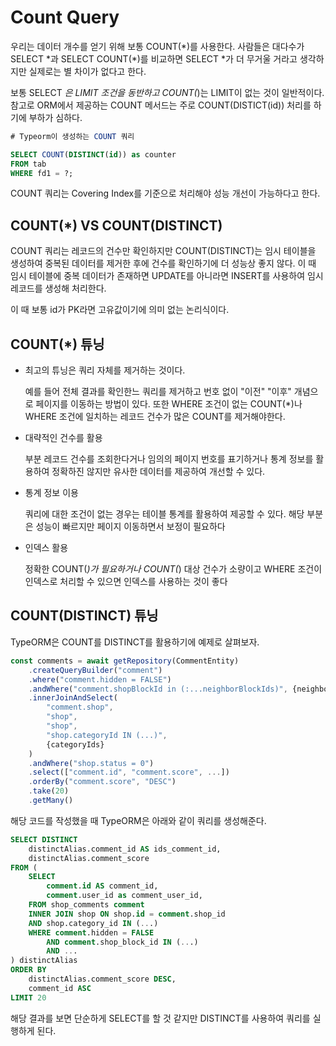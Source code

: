 # Count Query

우리는 데이터 개수를 얻기 위해 보통 COUNT(*)를 사용한다. 사람들은 대다수가 SELECT *과 SELECT COUNT(\*)를 비교하면 SELECT \*가 더 무거울 거라고 생각하지만 실제로는 별 차이가 없다고 한다.

보통 SELECT _은 LIMIT 조건을 동반하고 COUNT(_)는 LIMIT이 없는 것이 일반적이다. 참고로 ORM에서 제공하는 COUNT 메서드는 주로 COUNT(DISTICT(id)) 처리를 하기에 부하가 심하다.

```sql
# Typeorm이 생성하는 COUNT 쿼리

SELECT COUNT(DISTINCT(id)) as counter
FROM tab
WHERE fd1 = ?;
```

COUNT 쿼리는 Covering Index를 기준으로 처리해야 성능 개선이 가능하다고 한다.

## COUNT(\*) VS COUNT(DISTINCT)

COUNT 쿼리는 레코드의 건수만 확인하지만 COUNT(DISTINCT)는 임시 테이블을 생성하여 중복된 데이터를 제거한 후에 건수를 확인하기에 더 성능상 좋지 않다. 이 때 임시 테이블에 중복 데이터가 존재하면 UPDATE를 아니라면 INSERT를 사용하여 임시 레코드를 생성해 처리한다.

이 때 보통 id가 PK라면 고유값이기에 의미 없는 논리식이다.

## COUNT(\*) 튜닝

- 최고의 튜닝은 쿼리 자체를 제거하는 것이다.

  예를 들어 전체 결과를 확인한느 쿼리를 제거하고 번호 없이 "이전" "이후" 개념으로 페이지를 이동하는 방법이 있다. 또한 WHERE 조건이 없는 COUNT(\*)나 WHERE 조건에 일치하는 레코드 건수가 많은 COUNT를 제거해야한다.

- 대략적인 건수를 활용

  부분 레코드 건수를 조회한다거나 임의의 페이지 번호를 표기하거나 통계 정보를 활용하여 정확하진 않지만 유사한 데이터를 제공하여 개선할 수 있다.

- 통계 정보 이용

  쿼리에 대한 조건이 없는 경우는 테이블 통계를 활용하여 제공할 수 있다. 해당 부분은 성능이 빠르지만 페이지 이동하면서 보정이 필요하다

- 인덱스 활용

  정확한 COUNT(_)가 필요하거나 COUNT(_) 대상 건수가 소량이고 WHERE 조건이 인덱스로 처리할 수 있으면 인덱스를 사용하는 것이 좋다

## COUNT(DISTINCT) 튜닝

TypeORM은 COUNT를 DISTINCT를 활용하기에 예제로 살펴보자.

```javascript
const comments = await getRepository(CommentEntity)
    .createQueryBuilder("comment")
    .where("comment.hidden = FALSE")
    .andWhere("comment.shopBlockId in (:...neighborBlockIds)", {neighborBlockids})
    .innerJoinAndSelect(
        "comment.shop",
        "shop",
        "shop",
        "shop.categoryId IN (...)",
        {categoryIds}
    )
    .andWhere("shop.status = 0")
    .select(["comment.id", "comment.score", ...])
    .orderBy("comment.score", "DESC")
    .take(20)
    .getMany()
```

해당 코드를 작성했을 때 TypeORM은 아래와 같이 쿼리를 생성해준다.

```sql
SELECT DISTINCT
    distinctAlias.comment_id AS ids_comment_id,
    distinctAlias.comment_score
FROM (
    SELECT
        comment.id AS comment_id,
        comment.user_id as comment_user_id,
    FROM shop_comments comment
    INNER JOIN shop ON shop.id = comment.shop_id
    AND shop.category_id IN (...)
    WHERE comment.hidden = FALSE
        AND comment.shop_block_id IN (...)
        AND ...
) distinctAlias
ORDER BY
    distinctAlias.comment_score DESC,
    comment_id ASC
LIMIT 20
```

해당 결과를 보면 단순하게 SELECT를 할 것 같지만 DISTINCT를 사용하여 쿼리를 실행하게 된다.
